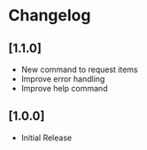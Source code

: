# Changelog

## [1.1.0]

- New command to request items
- Improve error handling
- Improve help command

## [1.0.0]

- Initial Release